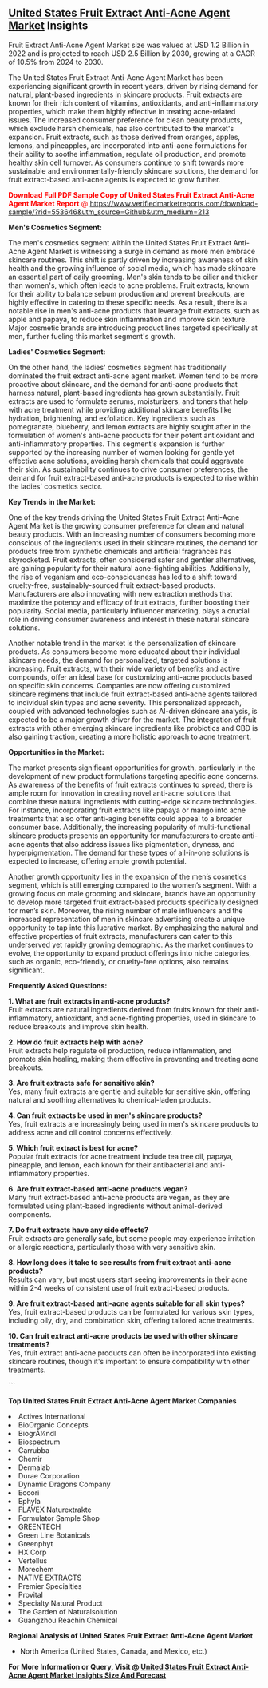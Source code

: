 <h2><a href="https://www.verifiedmarketreports.com/download-sample/?rid=553646&amp;utm_source=Github&amp;utm_medium=213" target="_blank">United States Fruit Extract Anti-Acne Agent Market</a> Insights</h2><p>Fruit Extract Anti-Acne Agent Market size was valued at USD 1.2 Billion in 2022 and is projected to reach USD 2.5 Billion by 2030, growing at a CAGR of 10.5% from 2024 to 2030.</p><p><p>The United States Fruit Extract Anti-Acne Agent Market has been experiencing significant growth in recent years, driven by rising demand for natural, plant-based ingredients in skincare products. Fruit extracts are known for their rich content of vitamins, antioxidants, and anti-inflammatory properties, which make them highly effective in treating acne-related issues. The increased consumer preference for clean beauty products, which exclude harsh chemicals, has also contributed to the market's expansion. Fruit extracts, such as those derived from oranges, apples, lemons, and pineapples, are incorporated into anti-acne formulations for their ability to soothe inflammation, regulate oil production, and promote healthy skin cell turnover. As consumers continue to shift towards more sustainable and environmentally-friendly skincare solutions, the demand for fruit extract-based anti-acne agents is expected to grow further. <p><span class=""><span style="color: #ff0000;"><strong>Download Full PDF Sample Copy of United States Fruit Extract Anti-Acne Agent Market Report</strong> @ </span><a href="https://www.verifiedmarketreports.com/download-sample/?rid=553646&amp;utm_source=Github&amp;utm_medium=213" target="_blank">https://www.verifiedmarketreports.com/download-sample/?rid=553646&amp;utm_source=Github&amp;utm_medium=213</a></span></p></p><p><strong>Men's Cosmetics Segment:</strong></p><p>The men's cosmetics segment within the United States Fruit Extract Anti-Acne Agent Market is witnessing a surge in demand as more men embrace skincare routines. This shift is partly driven by increasing awareness of skin health and the growing influence of social media, which has made skincare an essential part of daily grooming. Men's skin tends to be oilier and thicker than women's, which often leads to acne problems. Fruit extracts, known for their ability to balance sebum production and prevent breakouts, are highly effective in catering to these specific needs. As a result, there is a notable rise in men's anti-acne products that leverage fruit extracts, such as apple and papaya, to reduce skin inflammation and improve skin texture. Major cosmetic brands are introducing product lines targeted specifically at men, further fueling this market segment's growth.<p><strong>Ladies' Cosmetics Segment:</strong></p><p>On the other hand, the ladies' cosmetics segment has traditionally dominated the fruit extract anti-acne agent market. Women tend to be more proactive about skincare, and the demand for anti-acne products that harness natural, plant-based ingredients has grown substantially. Fruit extracts are used to formulate serums, moisturizers, and toners that help with acne treatment while providing additional skincare benefits like hydration, brightening, and exfoliation. Key ingredients such as pomegranate, blueberry, and lemon extracts are highly sought after in the formulation of women's anti-acne products for their potent antioxidant and anti-inflammatory properties. This segment's expansion is further supported by the increasing number of women looking for gentle yet effective acne solutions, avoiding harsh chemicals that could aggravate their skin. As sustainability continues to drive consumer preferences, the demand for fruit extract-based anti-acne products is expected to rise within the ladies' cosmetics sector.<p><strong>Key Trends in the Market:</strong></p><p>One of the key trends driving the United States Fruit Extract Anti-Acne Agent Market is the growing consumer preference for clean and natural beauty products. With an increasing number of consumers becoming more conscious of the ingredients used in their skincare routines, the demand for products free from synthetic chemicals and artificial fragrances has skyrocketed. Fruit extracts, often considered safer and gentler alternatives, are gaining popularity for their natural acne-fighting abilities. Additionally, the rise of veganism and eco-consciousness has led to a shift toward cruelty-free, sustainably-sourced fruit extract-based products. Manufacturers are also innovating with new extraction methods that maximize the potency and efficacy of fruit extracts, further boosting their popularity. Social media, particularly influencer marketing, plays a crucial role in driving consumer awareness and interest in these natural skincare solutions.<p>Another notable trend in the market is the personalization of skincare products. As consumers become more educated about their individual skincare needs, the demand for personalized, targeted solutions is increasing. Fruit extracts, with their wide variety of benefits and active compounds, offer an ideal base for customizing anti-acne products based on specific skin concerns. Companies are now offering customized skincare regimens that include fruit extract-based anti-acne agents tailored to individual skin types and acne severity. This personalized approach, coupled with advanced technologies such as AI-driven skincare analysis, is expected to be a major growth driver for the market. The integration of fruit extracts with other emerging skincare ingredients like probiotics and CBD is also gaining traction, creating a more holistic approach to acne treatment.<p><strong>Opportunities in the Market:</strong></p><p>The market presents significant opportunities for growth, particularly in the development of new product formulations targeting specific acne concerns. As awareness of the benefits of fruit extracts continues to spread, there is ample room for innovation in creating novel anti-acne solutions that combine these natural ingredients with cutting-edge skincare technologies. For instance, incorporating fruit extracts like papaya or mango into acne treatments that also offer anti-aging benefits could appeal to a broader consumer base. Additionally, the increasing popularity of multi-functional skincare products presents an opportunity for manufacturers to create anti-acne agents that also address issues like pigmentation, dryness, and hyperpigmentation. The demand for these types of all-in-one solutions is expected to increase, offering ample growth potential.<p>Another growth opportunity lies in the expansion of the men’s cosmetics segment, which is still emerging compared to the women’s segment. With a growing focus on male grooming and skincare, brands have an opportunity to develop more targeted fruit extract-based products specifically designed for men’s skin. Moreover, the rising number of male influencers and the increased representation of men in skincare advertising create a unique opportunity to tap into this lucrative market. By emphasizing the natural and effective properties of fruit extracts, manufacturers can cater to this underserved yet rapidly growing demographic. As the market continues to evolve, the opportunity to expand product offerings into niche categories, such as organic, eco-friendly, or cruelty-free options, also remains significant.<p><strong>Frequently Asked Questions:</strong></p><p><strong>1. What are fruit extracts in anti-acne products?</strong><br>Fruit extracts are natural ingredients derived from fruits known for their anti-inflammatory, antioxidant, and acne-fighting properties, used in skincare to reduce breakouts and improve skin health.</p><p><strong>2. How do fruit extracts help with acne?</strong><br>Fruit extracts help regulate oil production, reduce inflammation, and promote skin healing, making them effective in preventing and treating acne breakouts.</p><p><strong>3. Are fruit extracts safe for sensitive skin?</strong><br>Yes, many fruit extracts are gentle and suitable for sensitive skin, offering natural and soothing alternatives to chemical-laden products.</p><p><strong>4. Can fruit extracts be used in men's skincare products?</strong><br>Yes, fruit extracts are increasingly being used in men's skincare products to address acne and oil control concerns effectively.</p><p><strong>5. Which fruit extract is best for acne?</strong><br>Popular fruit extracts for acne treatment include tea tree oil, papaya, pineapple, and lemon, each known for their antibacterial and anti-inflammatory properties.</p><p><strong>6. Are fruit extract-based anti-acne products vegan?</strong><br>Many fruit extract-based anti-acne products are vegan, as they are formulated using plant-based ingredients without animal-derived components.</p><p><strong>7. Do fruit extracts have any side effects?</strong><br>Fruit extracts are generally safe, but some people may experience irritation or allergic reactions, particularly those with very sensitive skin.</p><p><strong>8. How long does it take to see results from fruit extract anti-acne products?</strong><br>Results can vary, but most users start seeing improvements in their acne within 2-4 weeks of consistent use of fruit extract-based products.</p><p><strong>9. Are fruit extract-based anti-acne agents suitable for all skin types?</strong><br>Yes, fruit extract-based products can be formulated for various skin types, including oily, dry, and combination skin, offering tailored acne treatments.</p><p><strong>10. Can fruit extract anti-acne products be used with other skincare treatments?</strong><br>Yes, fruit extract anti-acne products can often be incorporated into existing skincare routines, though it's important to ensure compatibility with other treatments.</p>```</p><p><strong>Top United States Fruit Extract Anti-Acne Agent Market Companies</strong></p><div data-test-id=""><p><li>Actives International</li><li> BioOrganic Concepts</li><li> BiogrÃ¼ndl</li><li> Biospectrum</li><li> Carrubba</li><li> Chemir</li><li> Dermalab</li><li> Durae Corporation</li><li> Dynamic Dragons Company</li><li> Ecoori</li><li> Ephyla</li><li> FLAVEX Naturextrakte</li><li> Formulator Sample Shop</li><li> GREENTECH</li><li> Green Line Botanicals</li><li> Greenphyt</li><li> HX Corp</li><li> Vertellus</li><li> Morechem</li><li> NATIVE EXTRACTS</li><li> Premier Specialties</li><li> Provital</li><li> Specialty Natural Product</li><li> The Garden of Naturalsolution</li><li> Guangzhou Reachin Chemical</li></p><div><strong>Regional Analysis of&nbsp;United States Fruit Extract Anti-Acne Agent Market</strong></div><ul><li dir="ltr"><p dir="ltr">North America&nbsp;(United States, Canada, and Mexico, etc.)</p></li></ul><p><strong>For More Information or Query, Visit @&nbsp;</strong><strong><a href="https://www.verifiedmarketreports.com/product/fruit-extract-anti-acne-agent-market/?utm_source=Github&amp;utm_medium=213" target="_blank">United States Fruit Extract Anti-Acne Agent Market Insights Size And Forecast</a></strong></p></div>
